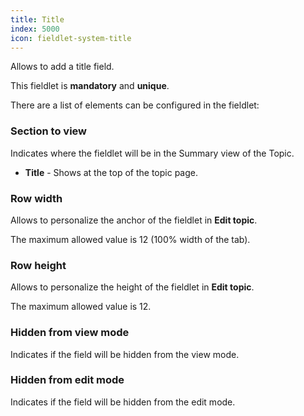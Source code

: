 ```yaml
---
title: Title
index: 5000
icon: fieldlet-system-title
---
```


Allows to add a title field.

This fieldlet is **mandatory** and **unique**.

There are a list of elements can be configured in the fieldlet:

### Section to view

Indicates where the fieldlet will be in the Summary view of the Topic.

- **Title** - Shows at the top of the topic page.

### Row width

Allows to personalize the anchor of the fieldlet in **Edit topic**.

The maximum allowed value is 12 (100% width of the tab).

### Row height

Allows to personalize the height of the fieldlet in **Edit topic**.

The maximum allowed value is 12.

### Hidden from view mode

Indicates if the field will be hidden from the view mode.

### Hidden from edit mode

Indicates if the field will be hidden from the edit mode.
